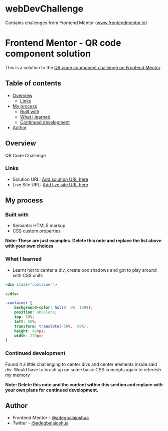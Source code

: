 # webDevChallenge
Contains challenges from Frontend Mentor (www.frontendmentor.io)

# Frontend Mentor - QR code component solution

This is a solution to the [QR code component challenge on Frontend Mentor](https://www.frontendmentor.io/challenges/qr-code-component-iux_sIO_H).

## Table of contents

- [Overview](#overview)
  - [Links](#links)
- [My process](#my-process)
  - [Built with](#built-with)
  - [What I learned](#what-i-learned)
  - [Continued development](#continued-development)
- [Author](#author)

## Overview
QR Code Challenge

### Links

- Solution URL: [Add solution URL here](https://your-solution-url.com)
- Live Site URL: [Add live site URL here](https://your-live-site-url.com)

## My process

### Built with

- Semantic HTML5 markup
- CSS custom properties

**Note: These are just examples. Delete this note and replace the list above with your own choices**

### What I learned

- Learnt hot to center a div, create box shadows and got to play around with CSS units 


```html
<div class="container">
 
</div>
```
```css
.container {
    background-color: hsl(0, 0%, 100%);
    position: absolute;
    top: 50%;
    left: 50%;
    transform: translate(-50%, -50%);
    height: 420px;
    width: 270px;
}
```

### Continued development

Found it a little challenging to center divs and center elements inside said div. Would have to brush up on some basic CSS concepts again to referesh my memory

**Note: Delete this note and the content within this section and replace with your own plans for continued development.**

## Author

- Frontend Mentor - [@adegbalajoshua](https://www.frontendmentor.io/profile/adegbalajoshua)
- Twitter - [@adegbalajoshua](https://www.twitter.com/adegbalajoshua)

